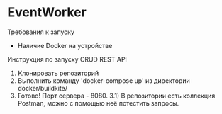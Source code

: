 # EventWorker
Требования к запуску
  - Наличие Docker на устройстве
  
Инструкция по запуску CRUD REST API
  1) Клонировать репозиторий
  2) Выполнить команду 'docker-compose up' из директории docker/buildkite/
  3) Готово! Порт сервера - 8080.
  3.1) В репозитории есть коллекция Postman, можно с помощью неё потестить запросы.
